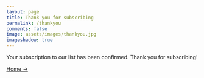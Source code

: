 ```yaml
---
layout: page
title: Thank you for subscribing
permalink: /thankyou
comments: false
image: assets/images/thankyou.jpg
imageshadow: true
---
```


 Your subscription to our list has been confirmed.
 Thank you for subscribing!

<a href="{{site.baseurl}}" class="btn btn-dark"> Home &rarr;</a> 